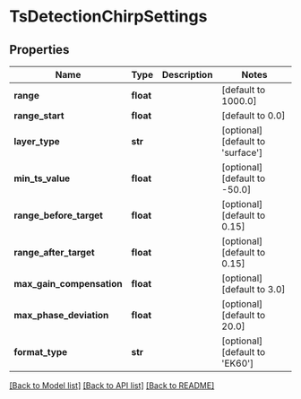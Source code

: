 # TsDetectionChirpSettings

## Properties
Name | Type | Description | Notes
------------ | ------------- | ------------- | -------------
**range** | **float** |  | [default to 1000.0]
**range_start** | **float** |  | [default to 0.0]
**layer_type** | **str** |  | [optional] [default to 'surface']
**min_ts_value** | **float** |  | [optional] [default to -50.0]
**range_before_target** | **float** |  | [optional] [default to 0.15]
**range_after_target** | **float** |  | [optional] [default to 0.15]
**max_gain_compensation** | **float** |  | [optional] [default to 3.0]
**max_phase_deviation** | **float** |  | [optional] [default to 20.0]
**format_type** | **str** |  | [optional] [default to 'EK60']

[[Back to Model list]](../README.md#documentation-for-models) [[Back to API list]](../README.md#documentation-for-api-endpoints) [[Back to README]](../README.md)



